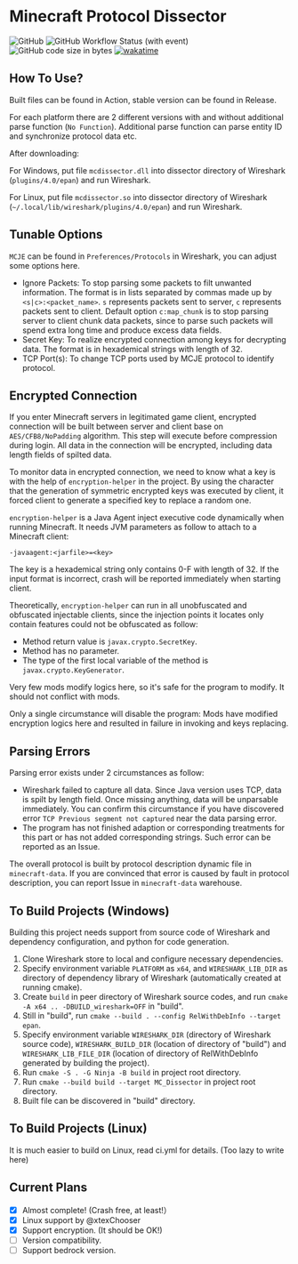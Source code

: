 # Minecraft Protocol Dissector

![GitHub](https://img.shields.io/github/license/Nickid2018/MC_Dissector)
![GitHub Workflow Status (with event)](https://img.shields.io/github/actions/workflow/status/Nickid2018/MC_Dissector/ci.yml)
![GitHub code size in bytes](https://img.shields.io/github/languages/code-size/Nickid2018/MC_Dissector)
[![wakatime](https://wakatime.com/badge/user/74cf9ef2-54ee-470f-a4ae-03e46a1e3c77/project/07a6974f-bdb4-40ce-98f1-f16c123aa610.svg)](https://wakatime.com/badge/user/74cf9ef2-54ee-470f-a4ae-03e46a1e3c77/project/07a6974f-bdb4-40ce-98f1-f16c123aa610)

## How To Use?

Built files can be found in Action, stable version can be found in Release.

For each platform there are 2 different versions with and without additional parse function (`No Function`). Additional parse function can parse entity ID and synchronize protocol data etc.

After downloading:

For Windows, put file `mcdissector.dll` into dissector directory of Wireshark (`plugins/4.0/epan`) and run Wireshark.

For Linux, put file `mcdissector.so` into dissector directory of Wireshark (`~/.local/lib/wireshark/plugins/4.0/epan`) and run Wireshark.

## Tunable Options

`MCJE` can be found in `Preferences/Protocols` in Wireshark, you can adjust some options here.

* Ignore Packets: To stop parsing some packets to filt unwanted information. The format is in lists separated by commas made up by `<s|c>:<packet_name>`. `s` represents packets sent to server, `c` represents packets sent to client. Default option `c:map_chunk` is to stop parsing server to client chunk data packets, since to parse such packets will spend extra long time and produce excess data fields.
* Secret Key: To realize encrypted connection among keys for decrypting data. The format is in hexademical strings with length of 32.
* TCP Port(s): To change TCP ports used by MCJE protocol to identify protocol.

## Encrypted Connection

If you enter Minecraft servers in legitimated game client, encrypted connection will be built between server and client base on `AES/CFB8/NoPadding` algorithm.
This step will execute before compression during login. All data in the connection will be encrypted, including data length fields of spilted data.

To monitor data in encrypted connection, we need to know what a key is with the help of `encryption-helper` in the project.
By using the character that the generation of symmetric encrypted keys was executed by client, it forced client to generate a specified key to replace a random one.

`encryption-helper` is a Java Agent inject executive code dynamically when running Minecraft. It needs JVM parameters as follow to attach to a Minecraft client:

```shell
-javaagent:<jarfile>=<key>
```

The key is a hexademical string only contains 0-F with length of 32. If the input format is incorrect, crash will be reported immediately when starting client.

Theoretically, `encryption-helper` can run in all unobfuscated and obfuscated injectable clients, since the injection points it locates only contain features could not be obfuscated as follow:

* Method return value is `javax.crypto.SecretKey`.
* Method has no parameter.
* The type of the first local variable of the method is `javax.crypto.KeyGenerator`.

Very few mods modify logics here, so it's safe for the program to modify. It should not conflict with mods.

Only a single circumstance will disable the program: Mods have modified encryption logics here and resulted in failure in invoking and keys replacing.

## Parsing Errors

Parsing error exists under 2 circumstances as follow:

* Wireshark failed to capture all data. Since Java version uses TCP, data is spilt by length field. Once missing anything, data will be unparsable immediately. You can confirm this circumstance if you have discovered error `TCP Previous segment not captured` near the data parsing error.
* The program has not finished adaption or corresponding treatments for this part or has not added corresponding strings. Such error can be reported as an Issue.

The overall protocol is built by protocol description dynamic file in `minecraft-data`. If you are convinced that error is caused by fault in protocol description, you can report Issue in `minecraft-data` warehouse.

## To Build Projects (Windows)

Building this project needs support from source code of Wireshark and dependency configuration, and python for code generation.

1. Clone Wireshark store to local and configure necessary dependencies.
2. Specify environment variable `PLATFORM` as `x64`, and `WIRESHARK_LIB_DIR` as directory of dependency library of Wireshark (automatically created at running cmake).
3. Create `build` in peer directory of Wireshark source codes, and run `cmake -A x64 .. -DBUILD_wireshark=OFF` in "build".
4. Still in "build", run `cmake --build . --config RelWithDebInfo --target epan`.
5. Specify environment variable `WIRESHARK_DIR` (directory of Wireshark source code), `WIRESHARK_BUILD_DIR` (location of directory of "build") and `WIRESHARK_LIB_FILE_DIR` (location of directory of RelWithDebInfo generated by building the project).
6. Run `cmake -S . -G Ninja -B build` in project root directory.
7. Run `cmake --build build --target MC_Dissector` in project root directory.
8. Built file can be discovered in "build" directory.

## To Build Projects (Linux)

It is much easier to build on Linux, read ci.yml for details. (Too lazy to write here)

## Current Plans

- [x] Almost complete! (Crash free, at least!）
- [x] Linux support by @xtexChooser
- [x] Support encryption. (It should be OK!)
- [ ] Version compatibility.
- [ ] Support bedrock version.

